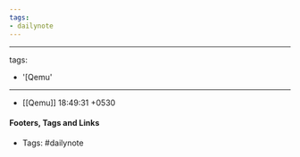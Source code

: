 ```yaml
---
tags:
- dailynote
---
```


---
tags:
- '[Qemu'
---

- [[Qemu]] 18:49:31 +0530

#### Footers, Tags and Links
- Tags: #dailynote  